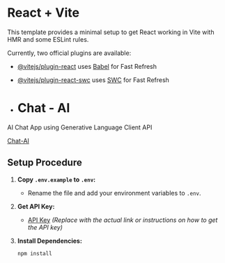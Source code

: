# React + Vite

This template provides a minimal setup to get React working in Vite with HMR and some ESLint rules.

Currently, two official plugins are available:

- [@vitejs/plugin-react](https://github.com/vitejs/vite-plugin-react/blob/main/packages/plugin-react/README.md) uses [Babel](https://babeljs.io/) for Fast Refresh
- [@vitejs/plugin-react-swc](https://github.com/vitejs/vite-plugin-react-swc) uses [SWC](https://swc.rs/) for Fast Refresh

- # Chat - AI

AI Chat App using Generative Language Client API

[Chat-AI](https://Vinay-014.github.io/Interactive-Chatbot) 

## Setup Procedure

1. **Copy `.env.example` to `.env`:**
   - Rename the file and add your environment variables to `.env`.

2. **Get API Key:**
   - [API Key](https://aistudio.google.com/app/apikey) *(Replace with the actual link or instructions on how to get the API key)*

3. **Install Dependencies:**
   ```bash
   npm install

